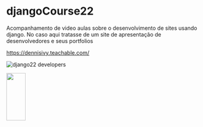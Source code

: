 # djangoCourse22

 Acompanhamento de video aulas sobre o desenvolvimento de sites usando django. No caso
 aqui tratasse de um site de apresentação de desenvolvedores e seus portfolios
 
 https://dennisivy.teachable.com/



![django22 developers](https://user-images.githubusercontent.com/44148209/205507829-7a286380-167f-478c-88c7-826ee370b9ee.png)


<img src="https://user-images.githubusercontent.com/44148209/205507829-7a286380-167f-478c-88c7-826ee370b9ee.png" height="125" width="50"/>
